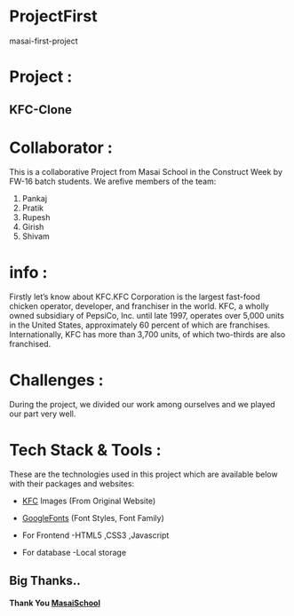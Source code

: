 # ProjectFirst
masai-first-project
# Project :
## KFC-Clone
# Collaborator :
This is a collaborative Project from Masai School in the Construct Week by FW-16 batch students. We arefive members of the team:
1. Pankaj
2. Pratik
3. Rupesh
4. Girish
5. Shivam

# info :
Firstly let’s know about KFC.KFC Corporation is the largest fast-food chicken operator, developer, and franchiser in the world. KFC, a wholly owned subsidiary of PepsiCo, Inc. until late 1997, operates over 5,000 units in the United States, approximately 60 percent of which are franchises. Internationally, KFC has more than 3,700 units, of which two-thirds are also franchised.

# Challenges :
During the project, we divided our work among ourselves and we played our part very well.

# Tech Stack & Tools :
These are the technologies used in this project which are available below with their packages and websites:

* [KFC](https://KFC.com/ "home") Images (From Original Website) 

* [GoogleFonts](https://fonts.google.com/ "home") (Font Styles, Font Family)

* For Frontend -HTML5 ,CSS3 ,Javascript

* For database -Local storage
## Big Thanks..
#### Thank You [MasaiSchool](https://www.masaischool.com/ "home") 
